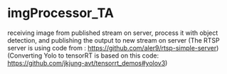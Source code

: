 # imgProcessor_TA
receiving image from published stream on server, process it with object detection, and publishing the output to new stream on server
(The RTSP server is using code from : https://github.com/aler9/rtsp-simple-server)
(Converting Yolo to tensorRT is based on this code: https://github.com/jkjung-avt/tensorrt_demos#yolov3)
